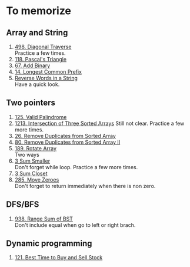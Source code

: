# To memorize
## Array and String
1. [498. Diagonal Traverse](https://leetcode.com/problems/diagonal-traverse)  
   Practice a few times.
1. [118. Pascal's Triangle](https://leetcode.com/problems/pascals-triangle)
2. [67. Add Binary](https://leetcode.com/problems/add-binary)
3. [14. Longest Common Prefix](https://leetcode.com/problems/longest-common-prefix)
4. [Reverse Words in a String](https://leetcode.com/problems/reverse-words-in-a-string)  
   Have a quick look.

## Two pointers
1. [125. Valid Palindrome](https://leetcode.com/problems/valid-palindrome)  
2. [1213. Intersection of Three Sorted Arrays](https://leetcode.com/problems/intersection-of-three-sorted-arrays)     Still not clear.  Practice a few more times.
3. [26. Remove Duplicates from Sorted Array](https://leetcode.com/problems/remove-duplicates-from-sorted-array/)
4. [80. Remove Duplicates from Sorted Array II](https://leetcode.com/problems/remove-duplicates-from-sorted-array-ii)
5. [189. Rotate Array](https://leetcode.com/problems/rotate-array)  
   Two ways
6. [3 Sum Smaller](https://leetcode.com/problems/3sum-smaller)  
   Don't forget while loop. Practice a few more times.
7. [3 Sum Closet](https://leetcode.com/problems/3sum-closest)
8. [285. Move Zeroes](https://leetcode.com/problems/move-zeroes)  
   Don't forget to return immediately when there is non zero.
## DFS/BFS
1. [938. Range Sum of BST](https://leetcode.com/problems/range-sum-of-bst)  
   Don't include equal when go to left or right brach.
   
## Dynamic programming
1. [121. Best Time to Buy and Sell Stock](https://leetcode.com/problems/best-time-to-buy-and-sell-stock)  

